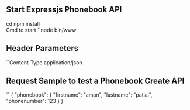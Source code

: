 ## Start Expressjs Phonebook API
cd <expressjsprojectfolder>
npm install  
Cmd to start ``node bin/www

## Header Parameters

``Content-Type  application/json

## Request Sample to test a Phonebook Create API
``
{
 "phonebook": {
  "firstname": "aman",
  "lastname": "patial",
  "phonenumber": 123
  }
}
